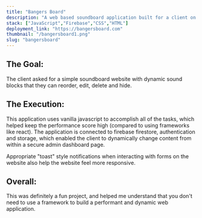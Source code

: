 ```yaml
---
title: "Bangers Board"
description: "A web based soundboard application built for a client on Upwork. Implements google Firebase storage, firestore and authentication to allow the client to manage sounds on the board page."
stack: ["JavaScript","Firebase","CSS","HTML"]
deployment_link: "https://bangersboard.com"
thumbnail: "/bangersboard1.png"
slug: "bangersboard"
---
```



## The Goal: 
The client asked for a simple soundboard website with dynamic sound blocks that they can reorder, edit, delete and hide.  

## The Execution:  
This application uses vanilla javascript to accomplish all of the tasks, which helped keep the performance score high (compared to using frameworks like react). The application is connected to firebase firestore, authentication and storage, which enabled the client to dynamically change content from within a secure admin dashboard page.   

Appropriate "toast" style notifications when interacting with forms on the website also help the website feel more responsive.

## Overall: 
This was definitely a fun project, and helped me understand that you don't need to use a framework to build a performant and dynamic web application. 